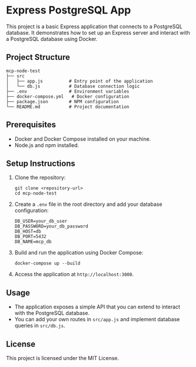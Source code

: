 # Express PostgreSQL App

This project is a basic Express application that connects to a PostgreSQL database. It demonstrates how to set up an Express server and interact with a PostgreSQL database using Docker.

## Project Structure

```
mcp-node-test
├── src
│   ├── app.js          # Entry point of the application
│   └── db.js           # Database connection logic
├── .env                # Environment variables
├── docker-compose.yml   # Docker configuration
├── package.json        # NPM configuration
└── README.md           # Project documentation
```

## Prerequisites

- Docker and Docker Compose installed on your machine.
- Node.js and npm installed.

## Setup Instructions

1. Clone the repository:

   ```
   git clone <repository-url>
   cd mcp-node-test
   ```

2. Create a `.env` file in the root directory and add your database configuration:

   ```
   DB_USER=your_db_user
   DB_PASSWORD=your_db_password
   DB_HOST=db
   DB_PORT=5432
   DB_NAME=mcp_db
   ```

3. Build and run the application using Docker Compose:

   ```
   docker-compose up --build
   ```

4. Access the application at `http://localhost:3000`.

## Usage

- The application exposes a simple API that you can extend to interact with the PostgreSQL database.
- You can add your own routes in `src/app.js` and implement database queries in `src/db.js`.

## License

This project is licensed under the MIT License.